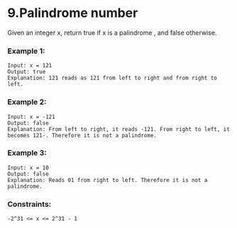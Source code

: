 # 9.Palindrome number

Given an integer x, return true if x is a
palindrome
, and false otherwise.


### Example 1:
```
Input: x = 121
Output: true
Explanation: 121 reads as 121 from left to right and from right to left.
```
### Example 2:
```
Input: x = -121
Output: false
Explanation: From left to right, it reads -121. From right to left, it becomes 121-. Therefore it is not a palindrome.
```
### Example 3:
```
Input: x = 10
Output: false
Explanation: Reads 01 from right to left. Therefore it is not a palindrome.
```

### Constraints:

```-2^31 <= x <= 2^31 - 1```